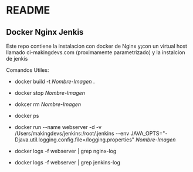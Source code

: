 # README

## Docker Nginx Jenkis 

Este repo contiene la instalacion con docker de Nginx y¡con un virtual host llamado ci-makingdevs.com (proximamente parametrizado) y la instalcion de jenkis 

Comandos Utiles:

* docker build -t *Nombre-Imagen* .

* docker stop *Nombre-Imagen*

* dokcer rm *Nombre-Imagen*

* docker ps 

* docker run --name webserver -d -v /Users/makingdevs/jenkins:/root/.jenkins --env JAVA_OPTS="-Djava.util.logging.config.file=/logging.properties" *Nombre-Imagen*

* docker logs -f webserver | grep nginx-log

* docker logs -f webserver | grep jenkins-log